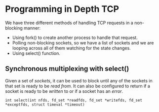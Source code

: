 # Programming in Depth TCP

We have three different methods of handling TCP requests in a non-blocking manner:

- Using fork() to create another process to handle that request.
- Polling non-blocking sockets, so we have a list of sockets and we are looping across all of them watching for the state changes.
- Using select() function.

## Synchronous multiplexing with select()

Given a set of _sockets_, it can be used to block until any of the sockets in that set is ready to be _read from_. It can also be configured to return if a socket is ready to be _written_ to or if a socket has an _error_.

`int select(int nfds, fd_set *readfds, fd_set *writefds, fd_set *exceptfds, struct timeval *timeout)`

